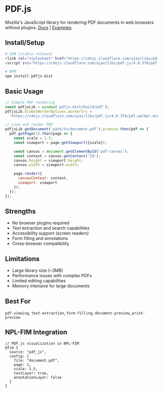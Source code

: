 # PDF.js
Mozilla's JavaScript library for rendering PDF documents in web browsers without plugins. [Docs](https://mozilla.github.io/pdf.js/) | [Examples](https://mozilla.github.io/pdf.js/examples/)

## Install/Setup
```bash
# CDN (stable release)
<link rel="stylesheet" href="https://cdnjs.cloudflare.com/ajax/libs/pdf.js/4.0.379/pdf_viewer.min.css">
<script src="https://cdnjs.cloudflare.com/ajax/libs/pdf.js/4.0.379/pdf.min.js"></script>

# NPM
npm install pdfjs-dist
```

## Basic Usage
```javascript
// Simple PDF rendering
const pdfjsLib = window['pdfjs-dist/build/pdf'];
pdfjsLib.GlobalWorkerOptions.workerSrc =
  'https://cdnjs.cloudflare.com/ajax/libs/pdf.js/4.0.379/pdf.worker.min.js';

// Load and render PDF
pdfjsLib.getDocument('path/to/document.pdf').promise.then(pdf => {
  pdf.getPage(1).then(page => {
    const scale = 1.5;
    const viewport = page.getViewport({scale});

    const canvas = document.getElementById('pdf-canvas');
    const context = canvas.getContext('2d');
    canvas.height = viewport.height;
    canvas.width = viewport.width;

    page.render({
      canvasContext: context,
      viewport: viewport
    });
  });
});
```

## Strengths
- No browser plugins required
- Text extraction and search capabilities
- Accessibility support (screen readers)
- Form filling and annotations
- Cross-browser compatibility

## Limitations
- Large library size (~3MB)
- Performance issues with complex PDFs
- Limited editing capabilities
- Memory intensive for large documents

## Best For
`pdf-viewing`, `text-extraction`, `form-filling`, `document-preview`, `print-preview`

## NPL-FIM Integration
```npl
// PDF.js visualization in NPL-FIM
@fim {
  source: "pdf_js",
  config: {
    file: "document.pdf",
    page: 1,
    scale: 1.5,
    textLayer: true,
    annotationLayer: false
  }
}
```